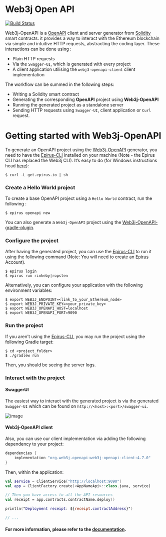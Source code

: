 Web3j Open API
==============

[![Build Status](https://travis-ci.org/web3j/web3j-openapi.svg?branch=master)](https://travis-ci.org/web3j/web3j-openapi)

Web3j-OpenAPI is a [OpenAPI](https://swagger.io/specification/) client and server generator from 
[Solidity](https://solidity.readthedocs.io/) smart contracts. it provides a way to interact with the Ethereum blockchain via simple and intuitive HTTP requests, abstracting the coding layer. These interactions can be done using :
- Plain HTTP requests
- Via the `Swagger-UI`, which is generated with every project
- A client application utilising the `webj3-openapi-client` client implementation

The workflow can be summed in the following steps:
- Writing a Solidity smart contract
- Generating the corresponding **OpenAPI** project using **Web3j-OpenAPI**
- Running the generated project as a standalone server
- Sending HTTP requests using `Swagger-UI`, client application or `Curl` request.


# Getting started with Web3j-OpenAPI
To generate an OpenAPI project using the [Web3j-OpenAPI](https://github.com/web3j/web3j-openapi) generator, you need to have the [Epirus-CLI](https://docs.epirus.io/quickstart) installed on your machine (Note - the Epirus CLI has replaced the Web3j CLI). 
It’s easy to do (for Windows instructions head [here](https://docs.epirus.io/quickstart/#installation)):
	
```ssh
$ curl -L get.epirus.io | sh
```

### Create a Hello World project
To create a base OpenAPI project using a `Hello World` contract, run the following :

```ssh
$ epirus openapi new
```

You can also generate a `Web3j-OpenAPI` project using the [Web3j-OpenAPI-gradle-plugin](https://github.com/web3j/web3j-openapi-gradle-plugin).

### Configure the project
After having the generated project, you can use the [Epirus-CLI](https://docs.epirus.io) to run it using the following command (Note: You will need to create an [Epirus](https://www.web3labs.com/epirus) Account).

```ssh
$ epirus login
$ epirus run rinkeby|ropsten
```

Alternatively, you can configure your application with the following environment variables:

```ssh
$ export WEB3J_ENDPOINT=<link_to_your_Ethereum_node>
$ export WEB3J_PRIVATE_KEY=<your_private_key>
$ export WEB3J_OPENAPI_HOST=localhost
$ export WEB3J_OPENAPI_PORT=9090
```

### Run the project
If you aren't using the [Epirus-CLI](https://docs.epirus.io/quickstart/#deployment), you may run the project using the following Gradle target:

```ssh
$ cd <project_folder>
$ ./gradlew run
```

Then, you should be seeing the server logs.

### Interact with the project

#### SwaggerUI
The easiest way to interact with the generated project is via the generated `Swagger-UI` which can be found on `http://<host>:<port>/swagger-ui`.

![image](https://github.com/web3j/web3j-docs/blob/master/docs/img/Web3j-OpenAPI/SwaggerUI_1.png)

#### Web3j-OpenAPI client
Also, you can use our client implementation via adding the following dependency to your project:
```groovy
dependencies {
    implementation "org.web3j.openapi:web3j-openapi-client:4.7.0"
}
```

Then, within the application:

```kotlin
val service = ClientService("http://localhost:9090")
val app = ClientFactory.create(<AppNameApi>::class.java, service)

// Then you have access to all the API resources
val receipt = app.contracts.contractName.deploy()

println("Deployment receipt: ${receipt.contractAddress}")

// ...
```

#### **For more information**, please refer to the [documentation](https://docs.web3j.io/web3j_openapi).
